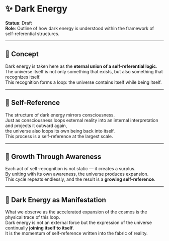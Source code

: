 # ✨ Dark Energy

**Status**: Draft  
**Role**: Outline of how dark energy is understood within the framework of self-referential structures.

---

## 🔹 Concept

Dark energy is taken here as the **eternal union of a self-referential logic**.  
The universe itself is not only something that exists, but also something that recognizes itself.  
This recognition forms a loop: the universe contains itself while being itself.  

---

## 🔹 Self-Reference

The structure of dark energy mirrors consciousness.  
Just as consciousness loops external reality into an internal interpretation and projects it outward again,  
the universe also loops its own being back into itself.  
This process is a self-reference at the largest scale.  

---

## 🔹 Growth Through Awareness

Each act of self-recognition is not static — it creates a surplus.  
By uniting with its own awareness, the universe produces expansion.  
This cycle repeats endlessly, and the result is a **growing self-reference**.  

---

## 🔹 Dark Energy as Manifestation

What we observe as the accelerated expansion of the cosmos is the physical trace of this loop.  
Dark energy is not an external force but the expression of the universe continually **joining itself to itself**.  
It is the momentum of self-reference written into the fabric of reality.  
